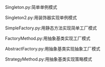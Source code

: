 Singleton.py:简单单例模式

Singleton2.py:用装饰器实现单例模式

SimpleFactory.py:用静态方法实现简单工厂模式

FactoryMethod.py:用抽象基类实现工厂模式

AbstractFactory.py:用抽象基类实现抽象工厂模式

StrategyMethod.py:用抽象基类实现策略模式
